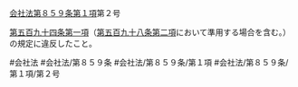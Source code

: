 [会社法第８５９条第１項](会社法＿＿＿＿第８５９条第１項)第２号

[第五百九十四条第一項](会社法＿＿＿＿第５９４条第１項)（[第五百九十八条第二項](会社法＿＿＿＿第５９８条第２項)において準用する場合を含む。）の規定に違反したこと。


#会社法
#会社法/第８５９条
#会社法/第８５９条/第１項
#会社法/第８５９条/第１項/第２号
